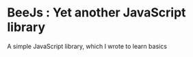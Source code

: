 # BeeJs : Yet another JavaScript library

A simple JavaScript library, which I wrote to learn basics
